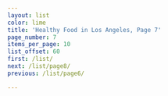 ```yaml
---
layout: list
color: lime
title: 'Healthy Food in Los Angeles, Page 7'
page_number: 7
items_per_page: 10
list_offset: 60
first: /list/
next: /list/page8/
previous: /list/page6/

---
```

